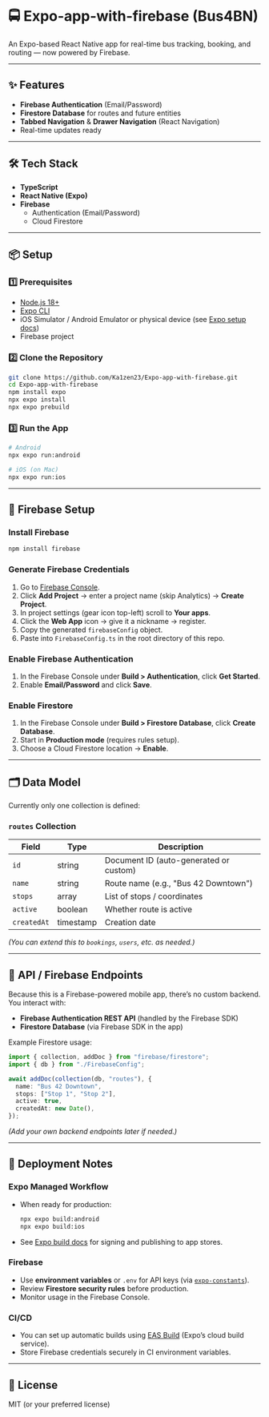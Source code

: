 # 🚍 Expo-app-with-firebase (Bus4BN)

An Expo-based React Native app for real-time bus tracking, booking, and routing — now powered by Firebase.

---

## ✨ Features

- **Firebase Authentication** (Email/Password)
- **Firestore Database** for routes and future entities
- **Tabbed Navigation** & **Drawer Navigation** (React Navigation)
- Real-time updates ready

---

## 🛠 Tech Stack

- **TypeScript**
- **React Native (Expo)**
- **Firebase**  
  - Authentication (Email/Password)  
  - Cloud Firestore  

---

## 📦 Setup

### 1️⃣ Prerequisites  

- [Node.js 18+](https://nodejs.org/)
- [Expo CLI](https://docs.expo.dev/get-started/installation/)
- iOS Simulator / Android Emulator or physical device (see [Expo setup docs](https://docs.expo.dev/get-started/set-up-your-environment/?platform=ios&device=simulated&mode=development-build))
- Firebase project

### 2️⃣ Clone the Repository  

```bash
git clone https://github.com/Ka1zen23/Expo-app-with-firebase.git
cd Expo-app-with-firebase
npm install expo
npx expo install
npx expo prebuild
```

### 3️⃣ Run the App  

```bash
# Android
npx expo run:android

# iOS (on Mac)
npx expo run:ios
```

---

## 🔑 Firebase Setup

### Install Firebase

```bash
npm install firebase
```

### Generate Firebase Credentials  

1. Go to [Firebase Console](https://firebase.google.com/).
2. Click **Add Project** → enter a project name (skip Analytics) → **Create Project**.
3. In project settings (gear icon top-left) scroll to **Your apps**.
4. Click the **Web App** icon → give it a nickname → register.
5. Copy the generated `firebaseConfig` object.
6. Paste into `FirebaseConfig.ts` in the root directory of this repo.

### Enable Firebase Authentication  

1. In the Firebase Console under **Build > Authentication**, click **Get Started**.
2. Enable **Email/Password** and click **Save**.

### Enable Firestore  

1. In the Firebase Console under **Build > Firestore Database**, click **Create Database**.
2. Start in **Production mode** (requires rules setup).
3. Choose a Cloud Firestore location → **Enable**.

---

## 🗂 Data Model

Currently only one collection is defined:

### `routes` Collection

| Field        | Type      | Description                         |
|--------------|-----------|-------------------------------------|
| `id`         | string    | Document ID (auto-generated or custom) |
| `name`       | string    | Route name (e.g., "Bus 42 Downtown") |
| `stops`      | array     | List of stops / coordinates         |
| `active`     | boolean   | Whether route is active             |
| `createdAt`  | timestamp | Creation date                       |

*(You can extend this to `bookings`, `users`, etc. as needed.)*

---

## 🔗 API / Firebase Endpoints

Because this is a Firebase-powered mobile app, there’s no custom backend. You interact with:

- **Firebase Authentication REST API** (handled by the Firebase SDK)
- **Firestore Database** (via Firebase SDK in the app)

Example Firestore usage:

```ts
import { collection, addDoc } from "firebase/firestore"; 
import { db } from "./FirebaseConfig";

await addDoc(collection(db, "routes"), {
  name: "Bus 42 Downtown",
  stops: ["Stop 1", "Stop 2"],
  active: true,
  createdAt: new Date(),
});
```

*(Add your own backend endpoints later if needed.)*

---

## 🚀 Deployment Notes

### Expo Managed Workflow  

- When ready for production:
  ```bash
  npx expo build:android
  npx expo build:ios
  ```
- See [Expo build docs](https://docs.expo.dev/build/introduction/) for signing and publishing to app stores.

### Firebase  

- Use **environment variables** or `.env` for API keys (via [`expo-constants`](https://docs.expo.dev/versions/latest/sdk/constants/)).
- Review **Firestore security rules** before production.
- Monitor usage in the Firebase Console.

### CI/CD  

- You can set up automatic builds using [EAS Build](https://docs.expo.dev/eas/) (Expo’s cloud build service).
- Store Firebase credentials securely in CI environment variables.

---

## 📜 License  

MIT (or your preferred license)
